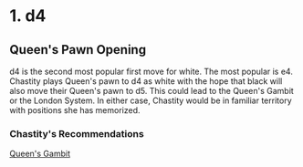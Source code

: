 # 1. d4

## Queen's Pawn Opening

d4 is the second most popular first move for white. The most popular is e4.
Chastity plays Queen's pawn to d4 as white with the hope that black will also move their Queen's pawn to d5. This could lead to the Queen's Gambit or the London System. In either case, Chastity would be in familiar territory with positions she has memorized.

### Chastity's Recommendations

[Queen's Gambit](https://github.com/chastitywhiterose/Chastity-Chess-Chapters/tree/main/Chess/d4/d5/c4)


